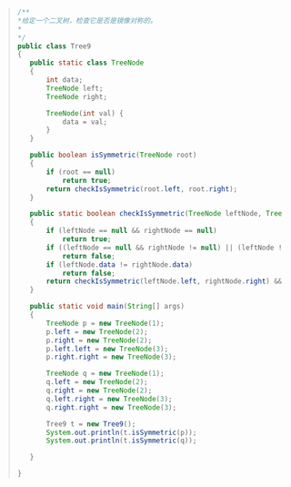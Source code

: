 >```java
>/**
> *给定一个二叉树，检查它是否是镜像对称的。
> *
> */
>public class Tree9
>{
>    public static class TreeNode
>    {
>        int data;
>        TreeNode left;
>        TreeNode right;
>
>        TreeNode(int val) {
>            data = val;
>        }
>    }
>
>    public boolean isSymmetric(TreeNode root)
>    {
>        if (root == null)
>            return true;
>        return checkIsSymmetric(root.left, root.right);
>    }
>
>    public static boolean checkIsSymmetric(TreeNode leftNode, TreeNode rightNode)
>    {
>        if (leftNode == null && rightNode == null)
>            return true;
>        if ((leftNode == null && rightNode != null) || (leftNode != null && rightNode == null))
>            return false;
>        if (leftNode.data != rightNode.data)
>            return false;
>        return checkIsSymmetric(leftNode.left, rightNode.right) && checkIsSymmetric(leftNode.right, rightNode.left);
>    }
>
>    public static void main(String[] args)
>    {
>        TreeNode p = new TreeNode(1);
>        p.left = new TreeNode(2);
>        p.right = new TreeNode(2);
>        p.left.left = new TreeNode(3);
>        p.right.right = new TreeNode(3);
>
>        TreeNode q = new TreeNode(1);
>        q.left = new TreeNode(2);
>        q.right = new TreeNode(2);
>        q.left.right = new TreeNode(3);
>        q.right.right = new TreeNode(3);
>
>        Tree9 t = new Tree9();
>        System.out.println(t.isSymmetric(p));
>        System.out.println(t.isSymmetric(q));
>
>    }
>
>}
>```